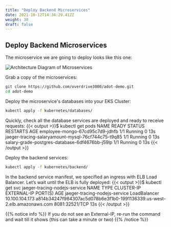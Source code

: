 ```yaml
---
title: "Deploy Backend Microservices"
date: 2021-10-12T14:34:29.412Z
weight: 30
draft: false
---
```


## Deploy Backend Microservices

The microservice we are going to deploy looks like this one:

![Architecture Diagram of Microservices](/images/observability-with-adot/microservice.png)

Grab a copy of the microservices:
```bash
git clone https://github.com/overdrive3000/adot-demo.git
cd adot-demo
```

Deploy the microservice's databases into your EKS Cluster:
```bash
kubectl apply -f kubernetes/databases/
```

Quickly, check all the database services are deployed and ready to receive requests:
{{< output >}}$ kubectl get pods
NAME                                                 READY   STATUS    RESTARTS   AGE
employee-mongo-67cd95c7d9-jdhfb                      1/1     Running   0          13s
jaeger-tracing-salaryamount-mysql-76cf744c75-t9q85   1/1     Running   0          13s
salary-grade-postgres-database-6df4676bb-j59lp       1/1     Running   0          13s
{{< /output >}}

Deploy the backend services:
```bash
kubectl apply -f kubernetes/backend/
```

In the backend service manifest, we specified an ingress with ELB Load Balancer. Let’s wait until the ELB is fully deployed:
{{< output >}}$ kubectl get svc jaeger-tracing-nodejs-service
NAME                            TYPE           CLUSTER-IP       EXTERNAL-IP                                                               PORT(S)          AGE
jaeger-tracing-nodejs-service   LoadBalancer   10.100.104.173   a814b34247f984307ac5d078b6e3f1b0-1991136339.us-west-2.elb.amazonaws.com   8081:32521/TCP   13s
{{< /output >}}

{{% notice info %}}
If you do not see an External-IP, re-run the command and wait till it shows (this can take a minute or two)
{{% /notice %}}

